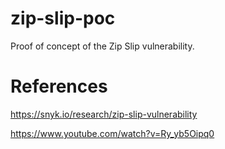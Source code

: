 # zip-slip-poc
Proof of concept of the Zip Slip vulnerability.

# References
https://snyk.io/research/zip-slip-vulnerability

https://www.youtube.com/watch?v=Ry_yb5Oipq0
